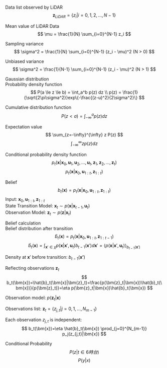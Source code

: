Data list observed by LiDAR  
$$
\bm{z}_{LiDAR} = \{z_i|i=0,1,2,..., N-1\}
$$

Mean value of LiDAR Data  
$$
\mu = \frac{1}{N} \sum_{i=0}^{N-1} z_i
$$

Sampling variance  
$$
\sigma^2 = \frac{1}{N} \sum_{i=0}^{N-1} (z_i - \mu)^2 (N > 0)
$$

Unbiased variance  
$$
\sigma^2 = \frac{1}{N-1} \sum_{i=0}^{N-1} (z_i - \mu)^2 (N > 1)
$$

Gaussian distribution  
Probability density function  
$$
P(a \le z \le b) = \int_a^b p(z) dz \\
p(z) = \frac{1}{\sqrt{2\pi\sigma^2}}exp\{-\frac{(z-u)^2}{2\sigma^2}\}
$$

Cumulative distribution function  
$$
P(z < a) = \int_{-\infty}^a p(z) dz
$$

Expectation value  
$$
\sum_{z=-\infty}^{\infty} z P(z)
$$
$$
\int_{-\infty}^{\infty} z p(z) dz
$$

Conditional probability density function  
$$
p_t(\bm{x}|\bm{x}_0, \bm{u}_1,\bm{u}_2,...,\bm{u}_t, \bm{z}_1,\bm{z}_2,...,\bm{z}_t)
$$
$$
p_t(\bm{x}|\bm{x}_0, \bm{u}_{1:t}, \bm{z}_{1:t})
$$ 

Belief  
$$
b_t(\bm{x})=p_t(\bm{x}|\bm{x}_0, \bm{u}_{1:t}, \bm{z}_{1:t})
$$
Input: $\bm{x}_0, \bm{u}_{1:t}, \bm{z}_{1:t}$  
State Transition Model: $\bm{x}_t \sim p(\bm{x}|\bm{x}_{t-1},\bm{u}_t)$  
Observation Model: $\bm{z}_t \sim p(\bm{z}|\bm{x}_{t})$  

Belief calculation  
Belief distribution after transition  
$$
\hat{b}_t(\bm{x})=p_t(\bm{x}|\bm{x}_0, \bm{u}_{1:t}, \bm{z}_{1:t-1})
$$
$$
\hat{b}_t(\bm{x})=\int_{\bm{x}'\in \chi} p(\bm{x}|\bm{x}',\bm{u}_t) b_{t-1}(\bm{x}') d\bm{x}' = \langle p(\bm{x}|\bm{x}',\bm{u}_t) \rangle_{b_{t-1}(\bm{x}')}
$$

Density at $\bm{x}'$ before transition: $b_{t-1}(\bm{x'})$  

Reflecting observations $\bm{z}_t$  
$$
b_t(\bm{x})=\hat{b}_t(\bm{x}|\bm{z}_t)=\frac{p(\bm{z}_t|\bm{x})\hat{b}_t(\bm{x})}{p(\bm{z}_t)}=\eta p(\bm{z}_t|\bm{x})\hat{b}_t(\bm{x})
$$

Observation model: $p(\bm{z}_t|\bm{x})$  

Observations list: $\bm{z}_t=\{z_{j,t}|j=0,1,...,N_{m-1}\}$

Each observation $z_{j,t}$ is independent:  
$$
b_t(\bm{x})=\eta \hat{b}_t(\bm{x}) \prod_{j=0}^{N_{m-1}} p_j(z_{j,t}|\bm{x})
$$

Conditional Probability  
$$
P(z|t \in 6時台)
$$
$$
P(y|x)
$$
